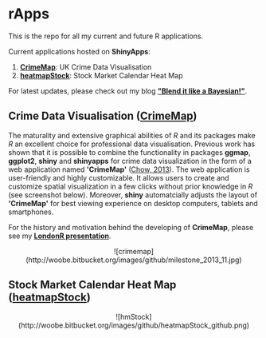 rApps
=====

This is the repo for all my current and future R applications.

Current applications hosted on **ShinyApps**:  

1. [**CrimeMap**](http://bit.ly/bib_crimemap): UK Crime Data Visualisation
2. [**heatmapStock**](http://bit.ly/bib_heatmapStock): Stock Market Calendar Heat Map 

For latest updates, please check out my blog [**"Blend it like a Bayesian!"**](http://bit.ly/blenditbayes).  

## Crime Data Visualisation ([CrimeMap](http://bit.ly/bib_crimemap))

The maturality and extensive graphical abilities of *R* and its packages make *R* an excellent choice for professional data visualisation. Previous work has shown that it is possible to combine the functionality in packages **ggmap**, **ggplot2**, **shiny** and **shinyapps** for crime data visualization in the form of a web application named **'CrimeMap'** ([Chow, 2013](http://bit.ly/bib_crimemap)). The web application is user-friendly and highly customizable. It allows users to create and customize spatial visualization in a few clicks without prior knowledge in *R* (see screenshot below). Moreover, **shiny** automatcially adjusts the layout of **'CrimeMap'**  for best viewing experience on desktop computers, tablets and smartphones.

For the history and motivation behind the developing of **CrimeMap**, please see my [**LondonR presentation**](http://bit.ly/londonr_crimemap).

<center>![crimemap](http://woobe.bitbucket.org/images/github/milestone_2013_11.jpg)</center>


## Stock Market Calendar Heat Map ([heatmapStock](http://bit.ly/bib_heatmapStock))

<center>![hmStock](http://woobe.bitbucket.org/images/github/heatmapStock_github.png)</center>
